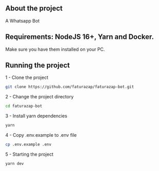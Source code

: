## About the project
A Whatsapp Bot

## Requirements: NodeJS 16+, Yarn and Docker.
Make sure you have them installed on your PC.

## Running the project
1 - Clone the project
```zsh
git clone https://github.com/faturazap/faturazap-bot.git
```

2 - Change the project directory
```zsh
cd faturazap-bot
```

3 - Install yarn dependencies
```zsh
yarn
```

4 - Copy .env.example to .env file
```zsh
cp .env.example .env
```

5 - Starting the project
```zsh
yarn dev
```
